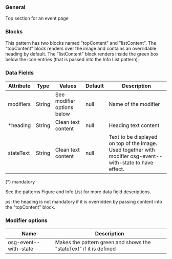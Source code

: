 ### General

Top section for an event page

### Blocks

This pattern has two blocks named "topContent" and "listContent". The "topContent" block renders over the image and contains an overridable heading by default. The "listContent" block renders inside the green box below the icon entries (that is passed into the Info List pattern).

### Data Fields

| Attribute | Type   | Values                     | Default | Description                                                                                                 |
| --------- | ------ | -------------------------- | ------- | ----------------------------------------------------------------------------------------------------------- |
| modifiers | String | See modifier options below | null    | Name of the modifier                                                                                        |
| \*heading | String | Clean text content         | null    | Heading text content                                                                                        |
| stateText | String | Clean text content         | null    | Text to be displayed on top of the image. Used together with modifier osg-event--with-state to have effect. |

(\*) mandatory

See the patterns Figure and Info List for more data field descriptions.

ps: the heading is not mandatory if it is overridden by passing content into the "topContent" block.

### Modifier options

| Name                  | Description                                                        |
| --------------------- | ------------------------------------------------------------------ |
| osg-event--with-state | Makes the pattern green and shows the "stateText" if it is defined |
